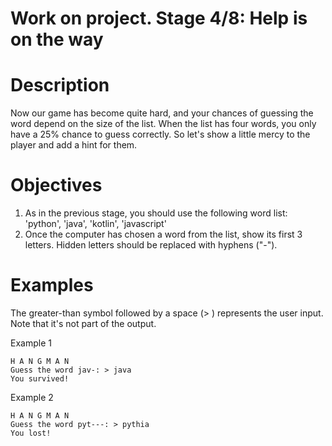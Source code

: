 # Work on project. Stage 4/8: Help is on the way

# Description

Now our game has become quite hard, and your chances of guessing the word depend on the size of the list. When the list has four words, you only have a 25% chance to guess correctly. So let's show a little mercy to the player and add a hint for them.

# Objectives

   1. As in the previous stage, you should use the following word list: 'python', 'java', 'kotlin', 'javascript'
   2. Once the computer has chosen a word from the list, show its first 3 letters. Hidden letters should be replaced with hyphens ("-").

# Examples

The greater-than symbol followed by a space (> ) represents the user input. Note that it's not part of the output.

Example 1
```
H A N G M A N
Guess the word jav-: > java
You survived!
```
Example 2
```
H A N G M A N
Guess the word pyt---: > pythia
You lost!
```
